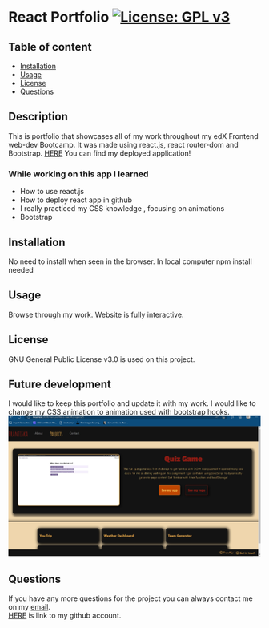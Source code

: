 
# React Portfolio [![License: GPL v3](https://img.shields.io/badge/License-GPLv3-blue.svg)](https://www.gnu.org/licenses/gpl-3.0)

## Table of content
- [Installation](#Installation)
- [Usage](#Usage)
- [License](#License)
- [Questions](#Questions)
## Description
This is portfolio that showcases all of my work throughout my edX Frontend web-dev Bootcamp. It was made using react.js, react router-dom and Bootstrap.
 [HERE](https://frantiskaali.github.io/fran-portfolio-react/) You can find my deployed application!

### While working on this app I learned
- How to use react.js
- How to deploy react app in github
- I really practiced my CSS knowledge , focusing on animations
- Bootstrap
## Installation
No need to install when seen in the browser. In local computer npm install needed
## Usage
Browse through my work. Website is fully interactive.
## License
GNU General Public License v3.0 is used on this project.
## Future development
I would like to keep this portfolio and update it with my work. I would like to change my CSS animation to animation used with bootstrap hooks.
![Screenshot](./img/SCREENSHOT.jpg)

## Questions
If you have any more questions for the project you can always contact me on my [email](mailto:tiskarechk@gmail.com). </br>
[HERE](https://github.com/FrantiskaAli) is link to my github account. 
